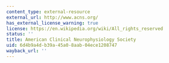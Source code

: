 ```yaml
---
content_type: external-resource
external_url: http://www.acns.org/
has_external_license_warning: true
license: https://en.wikipedia.org/wiki/All_rights_reserved
status: ''
title: American Clinical Neurophysiology Society
uid: 6d4b9a4d-b39a-45a0-8aab-04ece1208747
wayback_url: ''
---
```

